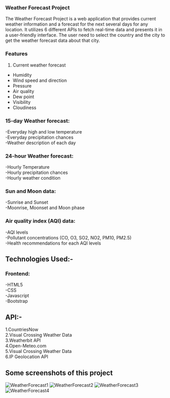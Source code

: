 ### Weather Forecast Project ###

The Weather Forecast Project is a web application that provides current weather information and a forecast for the next several days for any location. It utilizes 6 different APIs to fetch real-time data and presents it in a user-friendly interface. The user need to select the country and the city to get the weather forecast data about that city.  

### Features

1. Current weather forecast

- Humidity
- Wind speed and direction
- Pressure
- Air quality
- Dew point
- Visibility
- Cloudiness

<h3>15-day Weather forecast:</h3>       
-Everyday high and low temperature<br>   
-Everyday precipitation chances<br>
-Weather description of each day<br> 
    
<h3>24-hour Weather forecast:</h3>    
-Hourly Temperature<br>
-Hourly precipitation chances<br>    
-Hourly weather condition<br>     
      
<h3>Sun and Moon data:</h3>    
-Sunrise and Sunset<br>
-Moonrise, Moonset and Moon phase<br>    
     
<h3>Air quality index (AQI) data:</h3>    
-AQI levels<br>
-Pollutant concentrations (CO, O3, SO2, NO2, PM10, PM2.5)<br>    
-Health recommendations for each AQI levels<br>

     
<h2>Technologies Used:-</h2>     

<h3>Frontend:</h3>    
-HTML5<br>    
-CSS<br>     
-Javascript<br>    
-Bootstrap<br>    

     
<h2>API:-</h2>     

1.CountriesNow<br>
2.Visual Crossing Weather Data<br>
3.Weatherbit API<br>
4.Open-Meteo.com<br>
5.Visual Crossing Weather Data<br>
6.IP Geolocation API<br>

<h2>Some screenshots of this project</h2>

![WeatherForecast1](https://github.com/TathagatRaj/Weather_Forecast/assets/172009462/b1e6e8c5-456f-47b3-bb9d-e5e5068d198e)
![WeatherForecast2](https://github.com/TathagatRaj/Weather_Forecast/assets/172009462/341e305b-430a-4630-8cb7-a5e5e8ddc014)
![WeatherForecast3](https://github.com/TathagatRaj/Weather_Forecast/assets/172009462/93842043-d183-41c2-baa1-e9c43c813ec5)
![WeatherForecast4](https://github.com/TathagatRaj/Weather_Forecast/assets/172009462/6f6f9744-1221-4a58-8490-1087904cf824)
